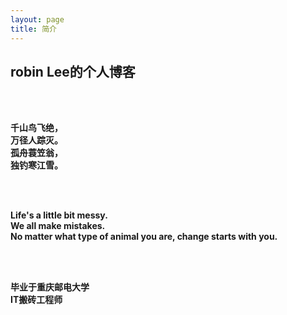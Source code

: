 ```yaml
---
layout: page
title: 简介
---
```


## robin Lee的个人博客

<br/><br/>

**千山鸟飞绝，**  
**万径人踪灭。**  
**孤舟蓑笠翁，**  
**独钓寒江雪。**  

<br/><br/>

**Life's a little bit messy.**  
**We all make mistakes.**  
**No matter what type of animal you are, change starts with you.**

<br/><br/>

**毕业于重庆邮电大学**<br/>
**IT搬砖工程师**